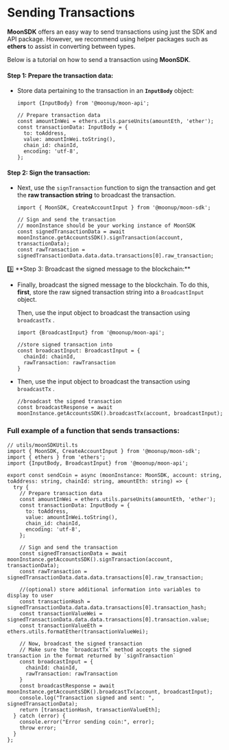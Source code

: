 # Sending Transactions

**MoonSDK** offers an easy way to send transactions using just the SDK and API package. However, we recommend using helper packages such as **ethers** to assist in converting between types.

Below is a tutorial on how to send a transaction using **MoonSDK**.

#### Step 1: Prepare the transaction data:

*   Store data pertaining to the transaction in an **`InputBody`** object:

    ```tsx
    import {InputBody} from '@moonup/moon-api';

    // Prepare transaction data
    const amountInWei = ethers.utils.parseUnits(amountEth, 'ether');
    const transactionData: InputBody = {
      to: toAddress,
      value: amountInWei.toString(),
      chain_id: chainId,
      encoding: 'utf-8',
    };
    ```

#### Step 2: Sign the transaction:

*   Next, use the `signTransaction` function to sign the transaction and get the **raw transaction string** to broadcast the transaction.

    ```tsx
    import { MoonSDK, CreateAccountInput } from '@moonup/moon-sdk';

    // Sign and send the transaction
    // moonInstance should be your working instance of MoonSDK
    const signedTransactionData = await moonInstance.getAccountsSDK().signTransaction(account, transactionData);
    const rawTransaction = signedTransactionData.data.data.transactions[0].raw_transaction;

    ```

3️⃣ \*\*Step 3: Broadcast the signed message to the blockchain:\*\*

*   Finally, broadcast the signed message to the blockchain. To do this, **first**, store the raw signed transaction string into a `BroadcastInput` object.

    Then, use the input object to broadcast the transaction using `broadcastTx` .

    ```tsx
    import {BroadcastInput} from '@moonup/moon-api';

    //store signed transaction into 
    const broadcastInput: BroadcastInput = {
      chainId: chainId,
      rawTransaction: rawTransaction
    }
    ```
*   Then, use the input object to broadcast the transaction using `broadcastTx` .

    ```tsx
    //broadcast the signed transaction
    const broadcastResponse = await moonInstance.getAccountsSDK().broadcastTx(account, broadcastInput);
    ```

### Full example of a function that sends transactions:

```tsx
// utils/moonSDKUtil.ts
import { MoonSDK, CreateAccountInput } from '@moonup/moon-sdk';
import { ethers } from 'ethers'; 
import {InputBody, BroadcastInput} from '@moonup/moon-api';

export const sendCoin = async (moonInstance: MoonSDK, account: string, toAddress: string, chainId: string, amountEth: string) => {
  try {
    // Prepare transaction data
    const amountInWei = ethers.utils.parseUnits(amountEth, 'ether');
    const transactionData: InputBody = {
      to: toAddress,
      value: amountInWei.toString(),
      chain_id: chainId,
      encoding: 'utf-8',
    };
  
    // Sign and send the transaction
    const signedTransactionData = await moonInstance.getAccountsSDK().signTransaction(account, transactionData);
    const rawTransaction = signedTransactionData.data.data.transactions[0].raw_transaction;
    
    //(optional) store additional information into variables to display to user
    const transactionHash = signedTransactionData.data.data.transactions[0].transaction_hash;
    const transactionValueWei =  signedTransactionData.data.data.transactions[0].transaction.value;
    const transactionValueEth = ethers.utils.formatEther(transactionValueWei);
    
    // Now, broadcast the signed transaction
    // Make sure the `broadcastTx` method accepts the signed transaction in the format returned by `signTransaction`
    const broadcastInput = {
      chainId: chainId,
      rawTransaction: rawTransaction
    }
    const broadcastResponse = await moonInstance.getAccountsSDK().broadcastTx(account, broadcastInput);
    console.log("Transaction signed and sent: ", signedTransactionData);
    return [transactionHash, transactionValueEth];
  } catch (error) {
    console.error("Error sending coin:", error);
    throw error;
  }
};
```
